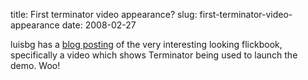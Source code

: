 title: First terminator video appearance?
slug: first-terminator-video-appearance
date: 2008-02-27


luisbg has a [blog posting](http://luisbg.blogalia.com/historias/55876) of the very interesting looking flickbook, specifically a video which shows Terminator being used to launch the demo.
Woo!
